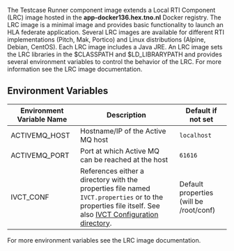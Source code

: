 The Testcase Runner component image extends a Local RTI Component (LRC) image hosted in the **app-docker136.hex.tno.nl** Docker registry. The LRC image is a minimal image and provides basic functionality to launch an HLA federate application. Several LRC images are available for different RTI implementations (Pitch, Mak, Portico) and Linux distributions (Alpine, Debian, CentOS). Each LRC image includes a Java JRE. An LRC image sets the LRC libraries in the $CLASSPATH and $LD_LIBRARYPATH and provides several environment variables to control the behavior of the LRC. For more information see the LRC image documentation.

## Environment Variables

| Environment Variable Name  | Description | Default if not set |
| ------------- | ------------- | ------------- |
| ACTIVEMQ_HOST | Hostname/IP of the Active MQ host | `localhost` |
| ACTIVEMQ_PORT | Port at which Active MQ can be reached at the host | `61616` |
| IVCT_CONF | References either a directory with the properties file named `IVCT.properties` or to the properties file itself. See also [IVCT Configuration directory](https://github.com/MSG134/IVCT_Framework/wiki/IVCT_Configuration). | Default properties (will be /root/conf) |

For more environment variables see the LRC image documentation.
